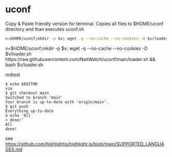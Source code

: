 # uconf
Copy & Paste friendly version for terminal.
Copies all files to $HOME/uconf directory and than executes uconf.sh

```bash
v=$HOME/uconf;mkdir -p $v; wget -q --no-cache --no-cookies -O $v/loader.sh https://raw.githubusercontent.com/NaitWatch/uconf/main/loader.sh && bash $v/loader.sh
```
v=$HOME/uconf;mkdir -p $v; wget -q --no-cache --no-cookies -O $v/loader.sh https<area>://raw.githubusercontent.com/NaitWatch/uconf/main/loader.sh && bash $v/loader.sh

mdtest
```console
$ echo $EDITOR
vim
$ git checkout main
Switched to branch 'main'
Your branch is up-to-date with 'origin/main'.
$ git push
Everything up-to-date
$ echo 'All
> done!'
All
done!
```

see https://github.com/highlightjs/highlight.js/blob/main/SUPPORTED_LANGUAGES.md
